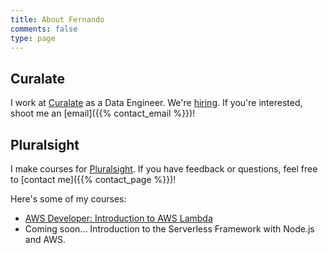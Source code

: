 ```yaml
---
title: About Fernando
comments: false
type: page
---
```


## Curalate

I work at [Curalate](www.curalate.com) as a Data Engineer. We're [hiring](https://www.themuse.com/companies/curalate). If you're interested, shoot me an [email]({{% contact_email %}})!

## Pluralsight

I make courses for [Pluralsight](www.pluralsight.com). If you have feedback or questions, feel free to [contact me]({{% contact_page %}})!

Here's some of my courses:

- [AWS Developer: Introduction to AWS Lambda](https://www.pluralsight.com/courses/aws-developer-introduction-aws-lambda)
- Coming soon... Introduction to the Serverless Framework with Node.js and AWS.